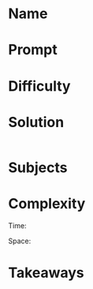 # Name

# Prompt

# Difficulty

# Solution

```

```

# Subjects

# Complexity

Time: 

Space: 

# Takeaways
